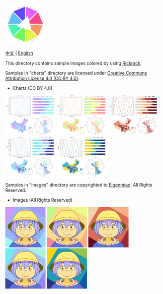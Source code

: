 ![Haworthia the Firework](../../../icons/full/icon_full_128.png)

[中文](https://eigenmiao.com/yanhuo/) | [English](https://eigenmiao.com/rickrack/)

This directory contains sample images colored by using [Rickrack](https://github.com/eigenmiao/Rickrack).

Samples in "charts" directory are licensed under [Creative Commons Attribution License 4.0 (CC BY 4.0)](https://creativecommons.org/licenses/by-nc-nd/4.0/).

* Charts (CC BY 4.0)
<div>
<img src="charts/Figure_1.png" alt="Figure_1" height="128" />
<img src="charts/Figure_2.png" alt="Figure_2" height="128" />
<img src="charts/Figure_3.png" alt="Figure_3" height="128" />
<img src="charts/Figure_4.png" alt="Figure_4" height="128" />
<img src="charts/Figure_5.png" alt="Figure_5" height="128" />
</div>

Samples in "images" directory are copyrighted to [Eigenmiao](mailto:eigenmiao@outlook.com). All Rights Reserved.

* Images (All Rights Reserved)
<div>
<img src="images/Figure_1.png" alt="Figure_1" height="128" />
<img src="images/Figure_2.png" alt="Figure_2" height="128" />
<img src="images/Figure_3.png" alt="Figure_3" height="128" />
<img src="images/Figure_4.png" alt="Figure_4" height="128" />
<img src="images/Figure_5.png" alt="Figure_5" height="128" />
</div>
